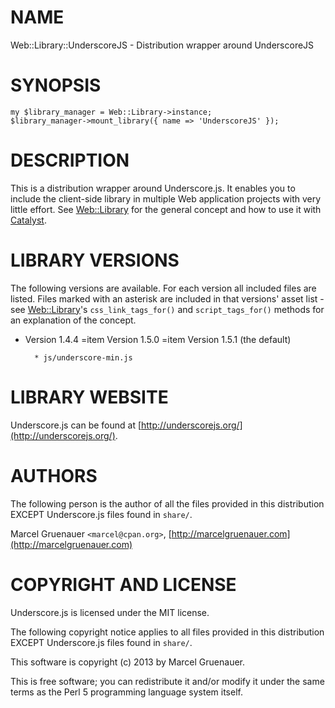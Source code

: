 # NAME

Web::Library::UnderscoreJS - Distribution wrapper around UnderscoreJS

# SYNOPSIS

    my $library_manager = Web::Library->instance;
    $library_manager->mount_library({ name => 'UnderscoreJS' });

# DESCRIPTION

This is a distribution wrapper around Underscore.js. It enables you to include
the client-side library in multiple Web application projects with very little
effort. See [Web::Library](http://search.cpan.org/perldoc?Web::Library) for the general concept and how to use it with
[Catalyst](http://search.cpan.org/perldoc?Catalyst).

# LIBRARY VERSIONS

The following versions are available. For each version all included files are
listed. Files marked with an asterisk are included in that versions' asset
list - see [Web::Library](http://search.cpan.org/perldoc?Web::Library)'s `css_link_tags_for()` and `script_tags_for()`
methods for an explanation of the concept.

- Version 1.4.4
=item Version 1.5.0
=item Version 1.5.1 (the default)

        * js/underscore-min.js

# LIBRARY WEBSITE

Underscore.js can be found at [http://underscorejs.org/](http://underscorejs.org/).

# AUTHORS

The following person is the author of all the files provided in
this distribution EXCEPT Underscore.js files found in `share/`.

Marcel Gruenauer `<marcel@cpan.org>`, [http://marcelgruenauer.com](http://marcelgruenauer.com)

# COPYRIGHT AND LICENSE

Underscore.js is licensed under the MIT license.

The following copyright notice applies to all files provided in this
distribution EXCEPT Underscore.js files found in `share/`.

This software is copyright (c) 2013 by Marcel Gruenauer.

This is free software; you can redistribute it and/or modify it under
the same terms as the Perl 5 programming language system itself.
